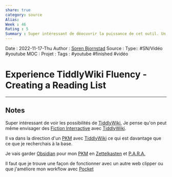 ```yaml
---
share: true 
category: source
Alias:
Week : 46
Rating : 5
Summary : Super intéressant de déocuvrir la puissance de cet outil. Un peu en dehors de ce que je pensais faire (web clipping) mais donne envie d'utiliser cet outil pour des Fictions Interractives
---
```

Date : 2022-11-17-Thu
Author : [Soren Bjornstad](Soren%20Bjornstad.md)
Source : 
Type:: #SN/Vidéo  #youtube 
MOC :
Projet : 
Tags : #youtube #finished  #vidéo 

# Experience TiddlyWiki Fluency - Creating a Reading List


***

## Notes

Super intéressant de voir les possibilités de [TiddlyWiki](TiddlyWiki.md), Je pense qu'on peut même envisager des [Fiction Interractive](Fiction%20Interractive.md) avec [TiddlyWiki](TiddlyWiki.md).

Il va dans la direction d'un [PKM](PKM) avec [TiddlyWiki](TiddlyWiki.md) ce qui est davantage que ce que je recherchais à la base. 

Je vais garder [Obsidian](Obsidian) pour mon [PKM](PKM) en [Zettelkasten](M%C3%A9thode%20Zettelkasten) et [P.A.R.A.](P.A.R.A.) 

Il faut que je trouve une façon de fonctionner avec un autre web clipper ou que j'améliore mon workflow avec [Pocket](Pocket.md)

